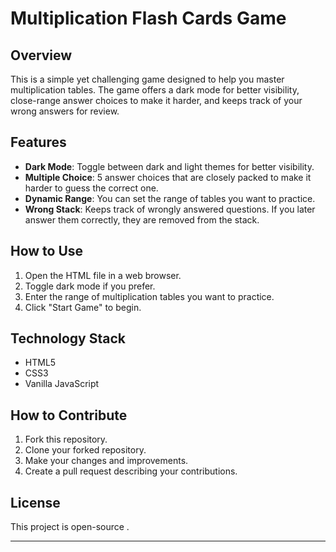 
# Multiplication Flash Cards Game

## Overview

This is a simple yet challenging game designed to help you master multiplication tables. The game offers a dark mode for better visibility, close-range answer choices to make it harder, and keeps track of your wrong answers for review.

## Features

- **Dark Mode**: Toggle between dark and light themes for better visibility.
- **Multiple Choice**: 5 answer choices that are closely packed to make it harder to guess the correct one.
- **Dynamic Range**: You can set the range of tables you want to practice.
- **Wrong Stack**: Keeps track of wrongly answered questions. If you later answer them correctly, they are removed from the stack.

## How to Use

1. Open the HTML file in a web browser.
2. Toggle dark mode if you prefer.
3. Enter the range of multiplication tables you want to practice.
4. Click "Start Game" to begin.

## Technology Stack

- HTML5
- CSS3
- Vanilla JavaScript

## How to Contribute

1. Fork this repository.
2. Clone your forked repository.
3. Make your changes and improvements.
4. Create a pull request describing your contributions.

## License

This project is open-source .

---

